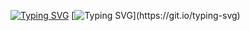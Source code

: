 [![Typing SVG](https://readme-typing-svg.demolab.com?font=Fira+Code&weight=300&size=50&pause=1000&color=AD93F7&random=false&width=435&height=100&lines=%E6%9C%9D%E5%BF%86%E5%BD%B0%E5%8D%8E)](https://git.io/typing-svg)
[![Typing SVG](https://readme-typing-svg.demolab.com?font=Fira+Code&duration=1500&pause=1000&color=73a6f8&multiline=true&random=true&width=435&height=100&lines=I+look+for+what+I+miss%2C;+I+know+not+what+it+is%2C;+I+feel+so+sad%2C+so+drear%2C;So+lonely%2C+without+cheer.)](https://git.io/typing-svg)


<!--
**ZyRiven/ZyRiven** is a ✨ _special_ ✨ repository because its `README.md` (this file) appears on your GitHub profile.

Here are some ideas to get you started:

- 🔭 I’m currently working on ...
- 🌱 I’m currently learning ...
- 👯 I’m looking to collaborate on ...
- 🤔 I’m looking for help with ...
- 💬 Ask me about ...
- 📫 How to reach me: ...
- 😄 Pronouns: ...
- ⚡ Fun fact: ...
-->
